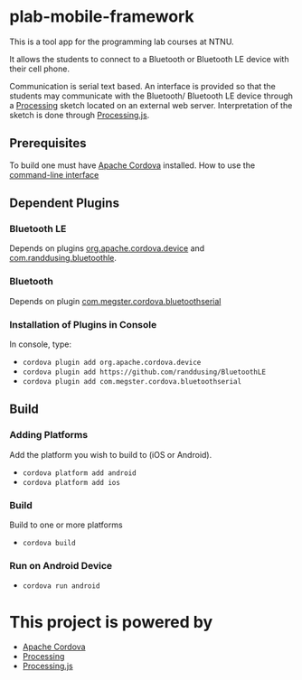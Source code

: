 plab-mobile-framework
=====================

This is a tool app for the programming lab courses at NTNU.

It allows the students to connect to a Bluetooth or Bluetooth LE device with
their cell phone.

Communication is serial text based. An interface is provided so that the
students may communicate with the Bluetooth/ Bluetooth LE device through a
[Processing][2] sketch located on an external web server. Interpretation of the
sketch is done through [Processing.js][3].

Prerequisites
---
To build one must have [Apache Cordova][1] installed. How to use the
[command-line interface](http://cordova.apache.org/docs/en/4.0.0/guide_cli_index.mt.html)

Dependent Plugins
---
### Bluetooth LE
Depends on plugins [org.apache.cordova.device][5] and
[com.randdusing.bluetoothle][4].
### Bluetooth
Depends on plugin [com.megster.cordova.bluetoothserial][6]

### Installation of Plugins in Console
In console, type:
* `cordova plugin add org.apache.cordova.device`
* `cordova plugin add https://github.com/randdusing/BluetoothLE`
* `cordova plugin add com.megster.cordova.bluetoothserial`

Build
---

### Adding Platforms
Add the platform you wish to build to (iOS or Android).
* `cordova platform add android`
* `cordova platform add ios`

### Build
Build to one or more platforms
* `cordova build`

### Run on Android Device
* `cordova run android`

This project is powered by
===
* [Apache Cordova][1]
* [Processing][2]
* [Processing.js][3]

[1]: http://cordova.apache.org			"Cordova"
[2]: https://processing.org			"Processing"
[3]: http://processingjs.org			"Processing.js"
[4]: https://github.com/randdusing/BluetoothLE	"Randdusing BluetoothLE"
[5]: http://plugins.cordova.io/#/package/org.cordova.device	"device"
[6]: http://plugins.cordova.io/#/package/com.megster.cordova.bluetoothserial "Bluetooth serial"
